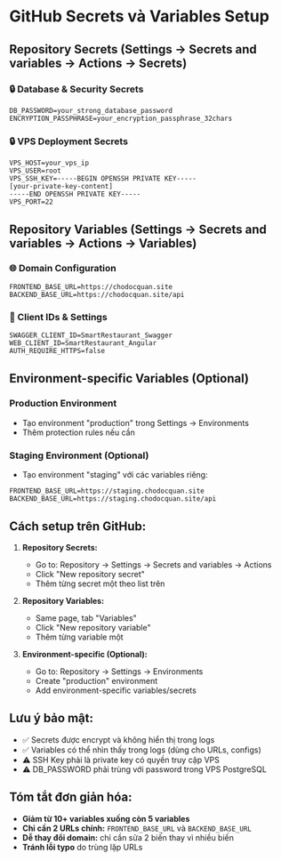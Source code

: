 # GitHub Secrets và Variables Setup

## Repository Secrets (Settings → Secrets and variables → Actions → Secrets)

### 🔒 Database & Security Secrets
```
DB_PASSWORD=your_strong_database_password
ENCRYPTION_PASSPHRASE=your_encryption_passphrase_32chars
```

### 🔒 VPS Deployment Secrets
```
VPS_HOST=your_vps_ip
VPS_USER=root
VPS_SSH_KEY=-----BEGIN OPENSSH PRIVATE KEY-----
[your-private-key-content]
-----END OPENSSH PRIVATE KEY-----
VPS_PORT=22
```

## Repository Variables (Settings → Secrets and variables → Actions → Variables)

### 🌐 Domain Configuration
```
FRONTEND_BASE_URL=https://chodocquan.site
BACKEND_BASE_URL=https://chodocquan.site/api
```

### 🔐 Client IDs & Settings
```
SWAGGER_CLIENT_ID=SmartRestaurant_Swagger
WEB_CLIENT_ID=SmartRestaurant_Angular
AUTH_REQUIRE_HTTPS=false
```

## Environment-specific Variables (Optional)

### Production Environment
- Tạo environment "production" trong Settings → Environments
- Thêm protection rules nếu cần

### Staging Environment (Optional)
- Tạo environment "staging" với các variables riêng:
```
FRONTEND_BASE_URL=https://staging.chodocquan.site
BACKEND_BASE_URL=https://staging.chodocquan.site/api
```

## Cách setup trên GitHub:

1. **Repository Secrets:**
   - Go to: Repository → Settings → Secrets and variables → Actions
   - Click "New repository secret"
   - Thêm từng secret một theo list trên

2. **Repository Variables:**
   - Same page, tab "Variables"
   - Click "New repository variable"
   - Thêm từng variable một

3. **Environment-specific (Optional):**
   - Go to: Repository → Settings → Environments
   - Create "production" environment
   - Add environment-specific variables/secrets

## Lưu ý bảo mật:
- ✅ Secrets được encrypt và không hiển thị trong logs
- ✅ Variables có thể nhìn thấy trong logs (dùng cho URLs, configs)
- ⚠️ SSH Key phải là private key có quyền truy cập VPS
- ⚠️ DB_PASSWORD phải trùng với password trong VPS PostgreSQL

## Tóm tắt đơn giản hóa:
- **Giảm từ 10+ variables xuống còn 5 variables**
- **Chỉ cần 2 URLs chính:** `FRONTEND_BASE_URL` và `BACKEND_BASE_URL`
- **Dễ thay đổi domain:** chỉ cần sửa 2 biến thay vì nhiều biến
- **Tránh lỗi typo** do trùng lặp URLs